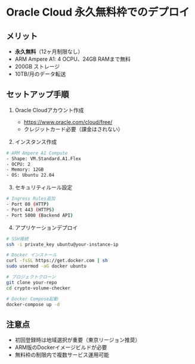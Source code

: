 # Oracle Cloud 永久無料枠でのデプロイ

## メリット
- **永久無料**（12ヶ月制限なし）
- ARM Ampere A1: 4 OCPU、24GB RAMまで無料
- 200GB ストレージ
- 10TB/月のデータ転送

## セットアップ手順

1. Oracle Cloudアカウント作成
   - https://www.oracle.com/cloud/free/
   - クレジットカード必要（課金はされない）

2. インスタンス作成
```bash
# ARM Ampere A1 Compute
- Shape: VM.Standard.A1.Flex
- OCPU: 2
- Memory: 12GB
- OS: Ubuntu 22.04
```

3. セキュリティルール設定
```bash
# Ingress Rules追加
- Port 80 (HTTP)
- Port 443 (HTTPS)
- Port 5000 (Backend API)
```

4. アプリケーションデプロイ
```bash
# SSH接続
ssh -i private_key ubuntu@your-instance-ip

# Docker インストール
curl -fsSL https://get.docker.com | sh
sudo usermod -aG docker ubuntu

# プロジェクトクローン
git clone your-repo
cd crypto-volume-checker

# Docker Compose起動
docker-compose up -d
```

## 注意点
- 初回登録時は地域選択が重要（東京リージョン推奨）
- ARM版のDockerイメージビルドが必要
- 無料枠の制限内で複数サービス運用可能